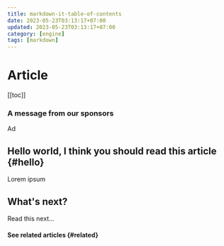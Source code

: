 ```yaml
---
title: markdown-it-table-of-contents
date: 2023-05-23T03:13:17+07:00
updated: 2023-05-23T03:13:17+07:00
category: [engine]
tags: [markdown]
---
```


# Article

[[toc]]

### A message from our sponsors

Ad

## Hello world, I think you should read this article {#hello}

Lorem ipsum

## What's next?

Read this next...

#### See related articles {#related}